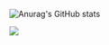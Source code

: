 ![Anurag's GitHub stats](https://github-readme-stats.vercel.app/api?username=HeaTTheatR&show_icons=true&theme=dracula)

![](https://visitor-badge.laobi.icu/badge?page_id=HeaTTheatR.readme)
